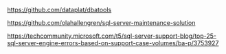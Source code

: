 

https://github.com/dataplat/dbatools

https://github.com/olahallengren/sql-server-maintenance-solution

https://techcommunity.microsoft.com/t5/sql-server-support-blog/top-25-sql-server-engine-errors-based-on-support-case-volumes/ba-p/3753927
